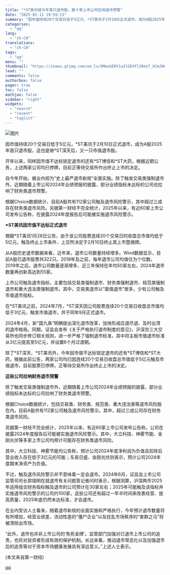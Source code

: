 ```yaml
---
title: "*ST美讯成今年首只退市股，数十家上市公司拉响退市预警"
date: "2025-02-11 19:59:13"
summary: "因市值持续20个交易日低于5亿元，*ST美讯于2月10日正式退市，成为A股2025年首只退市股，这也..."
categories:
  - "qq"
lang:
  - "zh-CN"
translations:
  - "zh-CN"
tags:
  - "qq"
menu: ""
thumbnail: "https://inews.gtimg.com/om_ls/OMwxbE0Y1a3lGEXFl20mzf_XCmJN6XgV5a_vhwWrMCbBsAA_640360/0"
lead: ""
comments: false
authorbox: false
pager: true
toc: false
mathjax: false
sidebar: "right"
widgets:
  - "search"
  - "recent"
  - "taglist"
---
```


![图片](https://inews.gtimg.com/om_bt/ObHZ82xAktG47MSu_DMF7OzVAWUpM0GxhOpsuMd-od3AcAA/641)

因市值持续20个交易日低于5亿元，\*ST美讯于2月10日正式退市，成为A股2025年首只退市股，这也是继\*ST深天后，又一只市值退市股。

开年以来，同样因市值不达标锁定退市的还有\*ST博信和\*ST大药，根据近期公告，上述两家公司均已停牌，目前正等待交易所作出终止上市的决定。

自今年开始，被业内视为“史上最严退市新规”全面实施。除了触发交易类强制退市外，近期随着上市公司2024年业绩预报的披露，部分业绩指标未达标的公司也拉响了财务类退市预警。

根据Choice数据统计，目前A股共有112家公司触及退市风险警示，其中超过三成存在财务类退市风险。另据第一财经不完全统计，2025年以来，有近60家上市公司发布公告称，在披露2024年度报告后可能被实施退市风险警示。

**\*ST美讯因市值不达标正式退市**

根据\*ST美讯1月26日公告，由于该公司股票连续20个交易日的收盘总市值均低于5亿元，触及终止上市条件，上交所决定于2月10日终止其上市暨摘牌。

从A股历史退市数据来看，近年来，退市公司数量持续增多。Wind数据显示，目前A股已退市股票共322只。2018年及之前，每年退市公司均值仅为个位数。2019年之后，退市公司数量逐渐增多，近三年保持在年均50家左右，2024年退市数量再创新高达到55家。

上市公司触及退市指标，主要包括交易类强制退市、财务类强制退市、规范类强制退市和重大违法类强制退市。其中，交易类退市以“面值退市”居多，少有公司触及市值退市指标。

在\*ST美讯之前，2024年7月，\*ST深天因公司股票连续20个交易日收盘总市值均低于3亿元，触发市值退市，并于同年9月正式退市。

2024年4月，新“国九条”明确提出深化退市改革，加快形成应退尽退、及时出清的退市格局。同期，证监会发布《关于严格执行退市制度的意见》，沪深京三大交易所也同步修订相关规则，进一步严格了强制退市标准，其中将主板市值退市标准从3亿元提高至5亿元，并设置6个月过渡期。

除了\*ST深天、\*ST美讯外，今年因市值不达标锁定退市的还有\*ST博信和\*ST大药，根据此前公告，两家公司均已因连续20个交易日收盘总市值低于5亿元触及市值退市，目前股票已停牌，正等待交易所作出终止上市的决定。

**这些公司拉响财务退市预警**

除了触发交易类强制退市外，近期随着上市公司2024年业绩预报的披露，部分业绩指标未达标的公司拉响了财务类退市预警。

根据Choice数据统计，包括交易类、财务类、规范类、重大违法类等退市风险股在内，目前A股共有112家公司触及退市风险警示。其中，超过三成公司存在财务类退市风险。

另据第一财经不完全统计，2025年以来，有近60家上市公司发布公告称，公司在披露2024年度报告后可能被实施退市风险警示。其中，大立科技、神雾节能、金刚光伏等多家上市公司均预计可能存在财务类退市风险。

其中，大立科技、神雾节能均公告称，预计公司2024年度净利润为负值且扣除后营业收入存在低于3亿元的可能；东易日盛、金刚光伏则表示，预计公司2024年度期末净资产为负值。

不过，触及退市风险警示并不意味着一定会退市。2024年6月，证监会上市公司监管司司长郭瑞明在就退市有关问题答记者问时表示，根据测算，沪深两市2025年适用组合财务指标触及退市的公司预计在30家左右；2025年可能触及该指标并实施退市风险警示的公司约100家，这些公司还有超过一年半时间来改善经营、提高质量，2025年底仍然未达标准，才会退市。

在业内受访人士看来，随着退市新规的全面实施和严格执行，今年预计退市数量将有所增加，经营业绩差、流动性差的“僵尸企业”以及扰乱市场秩序的“害群之马”将被清除出市场。

“此外，退市也并非上市公司的‘免死金牌’。监管部门加强对已退市上市公司的追责，也将对投资者形成有效的保护机制。长远来看，推动退市常态化以及加强退市后的追责等对于资本市场健康发展具有深远意义。”上述人士表示。

 (本文来自第一财经)

[qq](https://new.qq.com/rain/a/20250211A07ZVT00)

